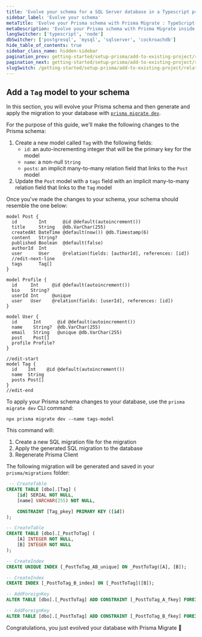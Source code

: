 ```yaml
---
title: 'Evolve your schema for a SQL Server database in a Typescript project'
sidebar_label: 'Evolve your schema'
metaTitle: 'Evolve your Prisma schema with Prisma Migrate : TypeScript-sql-server'
metaDescription: 'Evolve your Prisma schema with Prisma Migrate inside of your TypeScript and SQL Server project'
langSwitcher: ['typescript', 'node']
dbSwitcher: ['postgresql', 'mysql', 'sqlserver', 'cockroachdb']
hide_table_of_contents: true
sidebar_class_name: hidden-sidebar
pagination_prev: getting-started/setup-prisma/add-to-existing-project/relational-databases/querying-the-database-typescript-sqlserver
pagination_next: getting-started/setup-prisma/add-to-existing-project/relational-databases/next-steps
slugSwitch: /getting-started/setup-prisma/add-to-existing-project/relational-databases/evolve-your-schema-
---
```


## Add a `Tag` model to your schema

In this section, you will evolve your Prisma schema and then generate and apply the migration to your database with [`prisma migrate dev`](/orm/reference/prisma-cli-reference#migrate-dev).

For the purpose of this guide, we'll make the following changes to the Prisma schema:

1. Create a new model called `Tag` with the following fields:
   - `id`: an auto-incrementing integer that will be the primary key for the model
   - `name`: a non-null `String`
   - `posts`: an implicit many-to-many relation field that links to the `Post` model
2. Update the `Post` model with a `tags` field with an implicit many-to-many relation field that links to the `Tag` model

Once you've made the changes to your schema, your schema should resemble the one below:

```prisma file=prisma/schema.prisma highlight=9,27-31;edit showLineNumbers
model Post {
  id        Int      @id @default(autoincrement())
  title     String   @db.VarChar(255)
  createdAt DateTime @default(now()) @db.Timestamp(6)
  content   String?
  published Boolean  @default(false)
  authorId  Int
  user      User     @relation(fields: [authorId], references: [id])
  //edit-next-line
  tags      Tag[]
}

model Profile {
  id     Int     @id @default(autoincrement())
  bio    String?
  userId Int     @unique
  user   User    @relation(fields: [userId], references: [id])
}

model User {
  id      Int      @id @default(autoincrement())
  name    String?  @db.VarChar(255)
  email   String   @unique @db.VarChar(255)
  post    Post[]
  profile Profile?
}

//edit-start
model Tag {
  id    Int    @id @default(autoincrement())
  name  String
  posts Post[]
}
//edit-end
```

To apply your Prisma schema changes to your database, use the `prisma migrate dev` CLI command:

```terminal copy
npx prisma migrate dev --name tags-model
```

This command will:

1. Create a new SQL migration file for the migration
1. Apply the generated SQL migration to the database
1. Regenerate Prisma Client

The following migration will be generated and saved in your `prisma/migrations` folder:

```sql file=prisma/migrations/TIMESTAMP_tags_model.sql showLineNumbers
 -- CreateTable
CREATE TABLE [dbo].[Tag] (
    [id] SERIAL NOT NULL,
    [name] VARCHAR(255) NOT NULL,

    CONSTRAINT [Tag_pkey] PRIMARY KEY ([id])
);

-- CreateTable
CREATE TABLE [dbo].[_PostToTag] (
    [A] INTEGER NOT NULL,
    [B] INTEGER NOT NULL
);

-- CreateIndex
CREATE UNIQUE INDEX [_PostToTag_AB_unique] ON _PostToTag([A], [B]);

-- CreateIndex
CREATE INDEX [_PostToTag_B_index] ON [_PostToTag]([B]);

-- AddForeignKey
ALTER TABLE [dbo].[_PostToTag] ADD CONSTRAINT [_PostToTag_A_fkey] FOREIGN KEY ([A]) REFERENCES [dbo].[Post]([id]) ON DELETE CASCADE ON UPDATE CASCADE;

-- AddForeignKey
ALTER TABLE [dbo].[_PostToTag] ADD CONSTRAINT [_PostToTag_B_fkey] FOREIGN KEY ([B]) REFERENCES [dbo].[Tag]([id]) ON DELETE CASCADE ON UPDATE CASCADE;
```

Congratulations, you just evolved your database with Prisma Migrate 🚀
